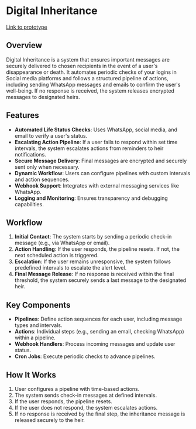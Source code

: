 # Digital Inheritance
[Link to prototype](https://thedigitalheir.com)

## Overview
Digital Inheritance is a system that ensures important messages are securely delivered to chosen recipients in the event of a user's disappearance or death. It automates periodic checks of your logins in Social media platforms and follows a structured pipeline of actions, including sending WhatsApp messages and emails to confirm the user's well-being. If no response is received, the system releases encrypted messages to designated heirs.

## Features
- **Automated Life Status Checks**: Uses WhatsApp, social media, and email to verify a user's status.
- **Escalating Action Pipeline**: If a user fails to respond within set time intervals, the system escalates actions from reminders to heir notifications.
- **Secure Message Delivery**: Final messages are encrypted and securely sent only when necessary.
- **Dynamic Workflow**: Users can configure pipelines with custom intervals and action sequences.
- **Webhook Support**: Integrates with external messaging services like WhatsApp.
- **Logging and Monitoring**: Ensures transparency and debugging capabilities.

## Workflow
1. **Initial Contact**: The system starts by sending a periodic check-in message (e.g., via WhatsApp or email).
2. **Action Handling**: If the user responds, the pipeline resets. If not, the next scheduled action is triggered.
3. **Escalation**: If the user remains unresponsive, the system follows predefined intervals to escalate the alert level.
4. **Final Message Release**: If no response is received within the final threshold, the system securely sends a last message to the designated heir.

## Key Components
- **Pipelines**: Define action sequences for each user, including message types and intervals.
- **Actions**: Individual steps (e.g., sending an email, checking WhatsApp) within a pipeline.
- **Webhook Handlers**: Process incoming messages and update user status.
- **Cron Jobs**: Execute periodic checks to advance pipelines.

## How It Works
1. User configures a pipeline with time-based actions.
2. The system sends check-in messages at defined intervals.
3. If the user responds, the pipeline resets.
4. If the user does not respond, the system escalates actions.
5. If no response is received by the final step, the inheritance message is released securely to the heir.

